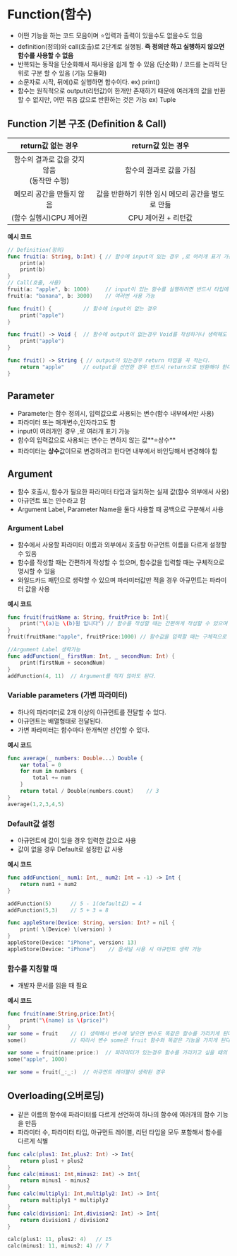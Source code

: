 # Function(함수)
- 어떤 기능을 하는 코드 모음이며 ⭐️입력과 출력이 있을수도 없을수도 있음 
- definition(정의)와 call(호출)로 2단계로 실행됨. **즉 정의만 하고 실행하지 않으면 함수를 사용할 수 없음**
- 반복되는 동작을 단순화해서 재사용을 쉽게 할 수 있음 (단순화) / 코드를 논리적 단위로 구분 할 수 있음 (기능 모듈화)
- 소문자로 시작, 뒤에()로 실행하면 함수이다. ex) print()
- 함수는 원칙적으로 output(리턴값)이 한개만 존재하기 때문에 여러개의 값을 반환할 수 없지만, 어떤 묶음 값으로 반환하는 것은 가능 ex) Tuple

## Function 기본 구조 (Definition & Call)
|return값 없는 경우|return값 있는 경우|
|:---:|:---:|
|함수의 결과로 값을 갖지 않음 <br/> (동작만 수행)|함수의 결과로 값을 가짐|
|메모리 공간을 만들지 않음|값을 반환하기 위한 임시 메모리 공간을 별도로 만듦|
|(함수 실행시)CPU 제어권|CPU 제어권 + 리턴값|

**예시 코드**
```swift
// Definition(정의)
func fruit(a: String, b:Int) { // 함수에 input이 있는 경우 ,로 여러개 표기 가능
    print(a)
    print(b)
}
// Call(호출, 사용)
fruit(a: "apple", b: 1000)     // input이 있는 함수를 실행하려면 반드시 타입에 맞는 argument를 적어야 한다.
fruit(a: "banana", b: 3000)    // 여러번 사용 가능

func fruit() {          // 함수에 input이 없는 경우
    print("apple")
}

func fruit() -> Void {  // 함수에 output이 없는경우 Void를 작성하거나 생략해도 됨
    print("apple")
}

func fruit() -> String { // output이 있는경우 return 타입을 꼭 적는다.
    return "apple"      // output을 선언한 경우 반드시 return으로 반환해야 한다.
}
```
## Parameter
- Parameter는 함수 정의시, 입력값으로 사용되는 변수(함수 내부에서만 사용)
- 파라미터 또는 매개변수,인자라고도 함
- input이 여러개인 경우 ,로 여러개 표기 가능
- 함수의 입력값으로 사용되는 변수는 변하지 않는 값**⭐️상수**
- 파라미터는 **상수**값이므로 변경하려고 한다면 내부에서 바인딩해서 변경해야 함

## Argument
- 함수 호출시, 함수가 필요한 파라미터 타입과 일치하는 실제 값(함수 외부에서 사용)
- 아규먼트 또는 인수라고 함
- Argument Label, Parameter Name을 둘다 사용할 때 공백으로 구분해서 사용

### Argument Label
- 함수에서 사용할 파라미터 이름과 외부에서 호출할 아규먼트 이름을 다르게 설정할 수 있음
- 함수를 작성할 때는 간편하게 작성할 수 있으며, 함수값을 입력할 때는 구체적으로 명시할 수 있음
- 와일드카드 패턴으로 생략할 수 있으며 파라미터값만 적을 경우 아규먼트는 파라미터 값을 사용

**예시 코드**
```swift
func fruit(fruitName a: String, fruitPrice b: Int){ 
    print("\(a)는 \(b)원 입니다") // 함수를 작성할 때는 간편하게 작성할 수 있으며
}
fruit(fruitName:"apple", fruitPrice:1000) // 함수값을 입력할 때는 구체적으로 명시해 줄 수 있음

//Argument Label 생략가능
func addFunction(_ firstNum: Int, _ secondNum: Int) {
    print(firstNum + secondNum)
}
addFunction(4, 11)  // Argument를 적지 않아도 된다.
```
### Variable parameters (가변 파라미터)
- 하나의 파라미터로 2개 이상의 아규먼트를 전달할 수 있다.
- 아규먼트는 배열형태로 전달된다.
- 가변 파라미터는 함수마다 한개씩만 선언할 수 있다.

**예시 코드**
```swift
func average(_ numbers: Double...) Double {
    var total = 0
    for num in numbers {
        total += num
    }
    return total / Double(numbers.count)    // 3
}
average(1,2,3,4,5)
```

### Default값 설정
- 아규먼트에 값이 있을 경우 입력한 값으로 사용
- 값이 없을 경우 Default로 설정한 값 사용

**예시 코드**
```swift
func addFunction(_ num1: Int,_ num2: Int = -1) -> Int {
    return num1 + num2
}

addFunction(5)      // 5 - 1(default값) = 4
addFunction(5,3)    // 5 + 3 = 8

func appleStore(Device: String, version: Int? = nil {
    print( \(Device) \(version) )
}
appleStore(Device: "iPhone", version: 13)
appleStore(Device: "iPhone")    // 옵셔널 사용 시 아규먼트 생략 가능
```

### 함수를 지칭할 때
- 개발자 문서를 읽을 때 필요

**예시 코드**
```swift
func fruit(name:String,price:Int){
    print("\(name) is \(price)")
}
var some = fruit    // () 생략해서 변수에 넣으면 변수도 똑같은 함수를 가리키게 된다.
some()              // 따라서 변수 some은 fruit 함수와 똑같은 기능을 가지게 된다.

var some = fruit(name:price:)  // 파라미터가 있는경우 함수를 가리키고 싶을 때의 표기
some("apple", 1000)

var some = fruit(_:_:)  // 아규먼트 레이블이 생략된 경우
```

## Overloading(오버로딩)
- 같은 이름의 함수에 파라미터를 다르게 선언하여 하나의 함수에 여러개의 함수 기능을 만듬
- 파라미터 수, 파라미터 타입, 아규먼트 레이블, 리턴 타입을 모두 포함해서 함수를 다르게 식별

```swift
func calc(plus1: Int,plus2: Int) -> Int{
    return plus1 + plus2
}
func calc(minus1: Int,minus2: Int) -> Int{
    return minus1 - minus2
}
func calc(multiply1: Int,multiply2: Int) -> Int{
    return multiply1 * multiply2
}
func calc(division1: Int,division2: Int) -> Int{
    return division1 / division2
}

calc(plus1: 11, plus2: 4)   // 15
calc(minus1: 11, minus2: 4) // 7
```
